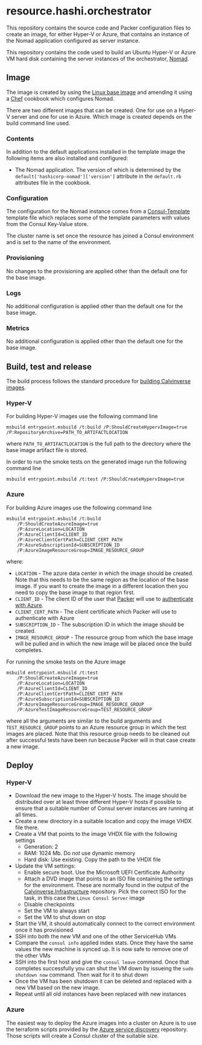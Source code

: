 # resource.hashi.orchestrator

This repository contains the source code and Packer configuration files to create an image,
for either Hyper-V or Azure, that contains an instance of the Nomad application configured as server instance.


This repository contains the code used to build an Ubuntu Hyper-V or Azure VM hard disk containing the server
instances of the orchestrator, [Nomad](https://nomadproject.io).

## Image

The image is created by using the [Linux base image](https://github.com/Calvinverse/base.vm.linux)
and amending it using a [Chef](https://www.chef.io/chef/) cookbook which configures Nomad.

There are two different images that can be created. One for use on a Hyper-V server and one for use
in Azure. Which image is created depends on the build command line used.

### Contents

In addition to the default applications installed in the template image the following items are also
installed and configured:

* The Nomad application. The version of which is determined by the `default['hashicorp-nomad']['version']`
  attribute in the `default.rb` attributes file in the cookbook.

### Configuration

The configuration for the Nomad instance comes from a
[Consul-Template](https://github.com/hashicorp/consul-template) template file which replaces some
of the template parameters with values from the Consul Key-Value store.

The cluster name is set once the resource has joined a Consul environment and is set to
the name of the environment.

### Provisioning

No changes to the provisioning are applied other than the default one for the base image.

### Logs

No additional configuration is applied other than the default one for the base image.

### Metrics

No additional configuration is applied other than the default one for the base image.

## Build, test and release

The build process follows the standard procedure for
[building Calvinverse images](https://www.calvinverse.net/documentation/how-to-build).

### Hyper-V

For building Hyper-V images use the following command line

    msbuild entrypoint.msbuild /t:build /P:ShouldCreateHypervImage=true /P:RepositoryArchive=PATH_TO_ARTIFACTLOCATION

where `PATH_TO_ARTIFACTLOCATION` is the full path to the directory where the base image artifact
file is stored.

In order to run the smoke tests on the generated image run the following command line

    msbuild entrypoint.msbuild /t:test /P:ShouldCreateHypervImage=true


### Azure

For building Azure images use the following command line

    msbuild entrypoint.msbuild /t:build
        /P:ShouldCreateAzureImage=true
        /P:AzureLocation=LOCATION
        /P:AzureClientId=CLIENT_ID
        /P:AzureClientCertPath=CLIENT_CERT_PATH
        /P:AzureSubscriptionId=SUBSCRIPTION_ID
        /P:AzureImageResourceGroup=IMAGE_RESOURCE_GROUP

where:

* `LOCATION` - The azure data center in which the image should be created. Note that this needs to be the same
  region as the location of the base image. If you want to create the image in a different location then you need to
  copy the base image to that region first.
* `CLIENT_ID` - The client ID of the user that [Packer](https://packer.io) will use to
  [authenticate with Azure](https://www.packer.io/docs/builders/azure#azure-active-directory-service-principal).
* `CLIENT_CERT_PATH` - The client certificate which Packer will use to authenticate with Azure
* `SUBSCRIPTION_ID` - The subscription ID in which the image should be created.
* `IMAGE_RESOURCE_GROUP` - The resource group from which the base image will be pulled and in which the new image
  will be placed once the build completes.

For running the smoke tests on the Azure image

    msbuild entrypoint.msbuild /t:test
        /P:ShouldCreateAzureImage=true
        /P:AzureLocation=LOCATION
        /P:AzureClientId=CLIENT_ID
        /P:AzureClientCertPath=CLIENT_CERT_PATH
        /P:AzureSubscriptionId=SUBSCRIPTION_ID
        /P:AzureImageResourceGroup=IMAGE_RESOURCE_GROUP
        /P:AzureTestImageResourceGroup=TEST_RESOURCE_GROUP

where all the arguments are similar to the build arguments and `TEST_RESOURCE_GROUP` points to an Azure resource
group in which the test images are placed. Note that this resource group needs to be cleaned out after successful
tests have been run because Packer will in that case create a new image.

## Deploy

### Hyper-V

* Download the new image to the Hyper-V hosts. The image should be distributed over at least three
  different Hyper-V hosts if possible to ensure that a suitable number of Consul server instances
  are running at all times.
* Create a new directory in a suitable location and copy the image VHDX file there.
* Create a VM that points to the image VHDX file with the following settings
  * Generation: 2
  * RAM: 1024 Mb. Do *not* use dynamic memory
  * Hard disk: Use existing. Copy the path to the VHDX file
* Update the VM settings:
  * Enable secure boot. Use the Microsoft UEFI Certificate Authority
  * Attach a DVD image that points to an ISO file containing the settings for the environment. These
    are normally found in the output of the [Calvinverse.Infrastructure](https://github.com/Calvinverse/calvinverse.infrastructure)
    repository. Pick the correct ISO for the task, in this case the `Linux Consul Server` image
  * Disable checkpoints
  * Set the VM to always start
  * Set the VM to shut down on stop
* Start the VM, it should automatically connect to the correct environment once it has provisioned
* SSH into both the new VM and one of the other ServiceHub VMs
* Compare the `consul info` applied index stats. Once they have the same values the new machine is
  synced up. It is now safe to remove one of the other VMs
* SSH into the first host and give the `consul leave` command.
  Once that completes successfully you can shut the VM down by issueing the `sudo shutdown now`
  command. Then wait for it to shut down
* Once the VM has been shutdown it can be deleted and replaced with a new VM based on the new
  image.
* Repeat until all old instances have been replaced with new instances

### Azure

The easiest way to deploy the Azure images into a cluster on Azure is to use the terraform scripts
provided by the [Azure service discovery](https://github.com/Calvinverse/infrastructure.azure.core.servicediscovery)
repository. Those scripts will create a Consul cluster of the suitable size.

